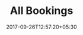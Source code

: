 ---
title: "All Bookings"
date: 2017-09-26T12:57:20+05:30
draft: false
layout: bookingsall
property: "Casa Colvale"
status: "In Process"
url: /bookings/all/casa-colvale/
slug: "casa-colvale/"

mainmenu:
 bookings: true
 all: true

---
